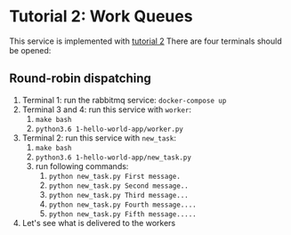 # Tutorial 2: Work Queues

This service is implemented with [tutorial 2](https://www.rabbitmq.com/tutorials/tutorial-two-python.html)
There are four terminals should be opened:

## Round-robin dispatching

1. Terminal 1: run the rabbitmq service: `docker-compose up`
2. Terminal 3 and 4: run this service with `worker`:
   1. `make bash`
   2. `python3.6 1-hello-world-app/worker.py`
3. Terminal 2: run this service with `new_task`:
   1. `make bash`
   2. `python3.6 1-hello-world-app/new_task.py`
   3. run following commands:
      1. `python new_task.py First message.`
      2. `python new_task.py Second message..`
      3. `python new_task.py Third message...`
      4. `python new_task.py Fourth message....`
      5. `python new_task.py Fifth message.....`
4. Let's see what is delivered to the workers
